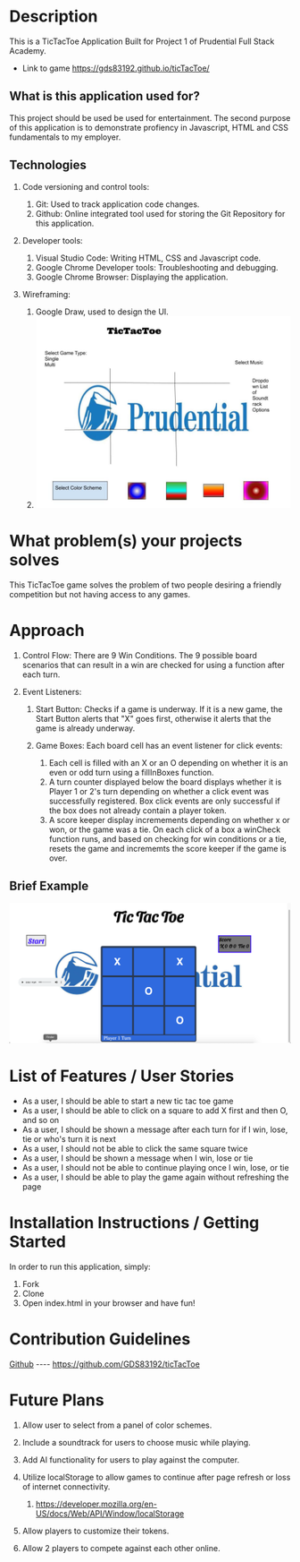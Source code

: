 # Description
This is a TicTacToe Application Built for Project 1 of Prudential Full Stack Academy. 

* Link to game https://gds83192.github.io/ticTacToe/

## What is this application used for?
This project should be used be used for entertainment. The second purpose of this application is to demonstrate profiency in Javascript, HTML and CSS fundamentals to my employer.

## Technologies

1. Code versioning and control tools:
    1. Git: Used to track application code changes.
    2. Github: Online integrated tool used for storing the Git Repository for this application.

2. Developer tools:
    1. Visual Studio Code: Writing HTML, CSS and Javascript code.
    2. Google Chrome Developer tools: Troubleshooting and debugging.
    3. Google Chrome Browser: Displaying the application.

3. Wireframing:
    1. Google Draw, used to design the UI. 
    2. ![screenshot](Images/TicTacToeWireFrame.jpg)

# What problem(s) your projects solves
This TicTacToe game solves the problem of two people desiring a friendly competition but not having access to any games.

# Approach
1. Control Flow: There are 9 Win Conditions. The 9 possible board scenarios that can result in a win are checked for using a function after each turn.

2. Event Listeners:
    1. Start Button: Checks if a game is underway. If it is a new game, the Start Button alerts that "X" goes first, otherwise it alerts that the game is already underway.

    2. Game Boxes: Each board cell has an event listener for click events: 
        1. Each cell is filled with an X or an O depending on whether it is an even or odd turn using a fillInBoxes function.
        2. A turn counter displayed below the board displays whether it is Player 1 or 2's turn depending on whether a click event was successfully registered. Box click events are only successful if the box does not already contain a player token.
        3. A score keeper display incremements depending on whether x or won, or the game was a tie. On each click of a box a winCheck function runs, and based on checking for win conditions or a tie, resets the game and incrememts the score keeper if the game is over.   

## Brief Example

![screenshot](Images/gameScreenshot.png)

# List of Features / User Stories

* As a user, I should be able to start a new tic tac toe game
* As a user, I should be able to click on a square to add X first and then O, and so on
* As a user, I should be shown a message after each turn for if I win, lose, tie or who's turn it is next
* As a user, I should not be able to click the same square twice
* As a user, I should be shown a message when I win, lose or tie
* As a user, I should not be able to continue playing once I win, lose, or tie
* As a user, I should be able to play the game again without refreshing the page

# Installation Instructions / Getting Started

In order to run this application, simply:
1. Fork 
2. Clone 
3. Open index.html in your browser and have fun!

# Contribution Guidelines

[Github](https://github.com/GDS83192/ticTacToe) ---- https://github.com/GDS83192/ticTacToe

# Future Plans

1. Allow user to select from a panel of color schemes.

2. Include a soundtrack for users to choose music while playing.

3. Add AI functionality for users to play against the computer. 

4. Utilize localStorage to allow games to continue after page refresh or loss of internet connectivity.
    1. https://developer.mozilla.org/en-US/docs/Web/API/Window/localStorage
5. Allow players to customize their tokens.

6. Allow 2 players to compete against each other online.
